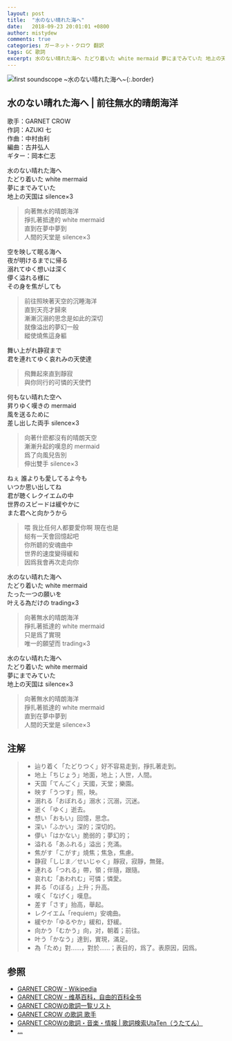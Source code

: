 ```yaml
---
layout: post
title:  "水のない晴れた海へ"
date:   2018-09-23 20:01:01 +0800
author: mistydew
comments: true
categories: ガーネット・クロウ 翻訳
tags: GC 歌詞
excerpt: 水のない晴れた海へ たどり着いた white mermaid 夢にまでみていた 地上の天国は silence×3
---
```

![first soundscope ~水のない晴れた海へ~](https://raw.githubusercontent.com/mistydew/gc2/master/cover/album/Album_01st_first_soundscope_~%E6%B0%B4%E3%81%AE%E3%81%AA%E3%81%84%E6%99%B4%E3%82%8C%E3%81%9F%E6%B5%B7%E3%81%B8~.jpg){:.border}

## 水のない晴れた海へ | 前往無水的晴朗海洋

歌手：GARNET CROW<br>
作詞：AZUKI 七<br>
作曲：中村由利<br>
編曲：古井弘人<br>
ギター：岡本仁志

水のない晴れた海へ<br>
たどり着いた white mermaid<br>
夢にまでみていた<br>
地上の天国は silence×3

> 向著無水的晴朗海洋<br>
> 掙扎著抵達的 white mermaid<br>
> 直到在夢中夢到<br>
> 人間的天堂是 silence×3

空を映して眠る海へ<br>
夜が明けるまでに帰る<br>
溺れてゆく想いは深く<br>
儚く溢れる様に<br>
その身を焦がしても

> 前往照映著天空的沉睡海洋<br>
> 直到天亮才歸來<br>
> 漸漸沉溺的思念是如此的深切<br>
> 就像溢出的夢幻一般<br>
> 縱使燒焦這身軀

舞い上がれ静寂まで<br>
君を連れてゆく哀れみの天使達

> 飛舞起來直到靜寂<br>
> 與你同行的可憐的天使們

何もない晴れた空へ<br>
昇りゆく嘆きの mermaid<br>
風を送るために<br>
差し出した両手 silence×3

> 向著什麽都沒有的晴朗天空<br>
> 漸漸升起的嘆息的 mermaid<br>
> 爲了向風兒告別<br>
> 伸出雙手 silence×3

ねぇ 誰よりも愛してるよ今も<br>
いつか思い出してね<br>
君が聴くレクイエムの中<br>
世界のスピードは緩やかに<br>
また君へと向かうから

> 喂 我比任何人都要愛你啊 現在也是<br>
> 縂有一天會回憶起吧<br>
> 你所聼的安魂曲中<br>
> 世界的速度變得緩和<br>
> 因爲我會再次走向你

水のない晴れた海へ<br>
たどり着いた white mermaid<br>
たった一つの願いを<br>
叶える為だけの trading×3

> 向著無水的晴朗海洋<br>
> 掙扎著抵達的 white mermaid<br>
> 只是爲了實現<br>
> 唯一的願望而 trading×3

水のない晴れた海へ<br>
たどり着いた white mermaid<br>
夢にまでみていた<br>
地上の天国は silence×3

> 向著無水的晴朗海洋<br>
> 掙扎著抵達的 white mermaid<br>
> 直到在夢中夢到<br>
> 人間的天堂是 silence×3

## 注解

> * 辿り着く「たどりつく」好不容易走到，掙扎著走到。
> * 地上「ちじょう」地面，地上；人世，人間。
> * 天国「てんごく」天國，天堂；樂園。
> * 映す「うつす」照，映。
> * 溺れる「おぼれる」溺水；沉溺，沉迷。
> * 逝く「ゆく」逝去。
> * 想い「おもい」回憶，思念。
> * 深い「ふかい」深的；深切的。
> * 儚い「はかない」脆弱的；夢幻的；
> * 溢れる「あふれる」溢出；充滿。
> * 焦がす「こがす」燒焦；焦急，焦慮。
> * 静寂「しじま／せいじゃく」靜寂，寂靜，無聲。
> * 連れる「つれる」帶，領；伴隨，跟隨。
> * 哀れむ「あわれむ」可憐；憐愛。
> * 昇る「のぼる」上升；升高。
> * 嘆く「なげく」嘆息。
> * 差す「さす」抬高，舉起。
> * レクイエム「requiem」安魂曲。
> * 緩やか「ゆるやか」緩和，舒緩。
> * 向かう「むかう」向，对，朝着；前往。
> * 叶う「かなう」達到，實現，滿足。
> * 為「ため」對……，對於……；表目的，爲了。表原因，因爲。

## 参照
* [GARNET CROW - Wikipedia](https://ja.wikipedia.org/wiki/GARNET_CROW)
* [GARNET CROW - 维基百科，自由的百科全书](https://zh.wikipedia.org/wiki/GARNET_CROW)
* [GARNET CROWの歌詞一覧リスト](https://www.uta-net.com/artist/344)
* [GARNET CROW の歌詞 歌手](http://www.kasi-time.com/subcat-uta-167-1.html)
* [GARNET CROWの歌詞・音楽・情報 \| 歌詞検索UtaTen（うたてん）](https://utaten.com/artist/GARNET+CROW)
* [...](https://github.com/mistydew/gc)
